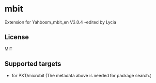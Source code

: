# mbit

Extension for Yahboom_mbit_en V3.0.4 -edited by Lycia

## License

MIT

## Supported targets

* for PXT/microbit
(The metadata above is needed for package search.)
